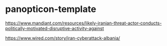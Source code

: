# panopticon-template

https://www.mandiant.com/resources/likely-iranian-threat-actor-conducts-politically-motivated-disruptive-activity-against

https://www.wired.com/story/iran-cyberattack-albania/

